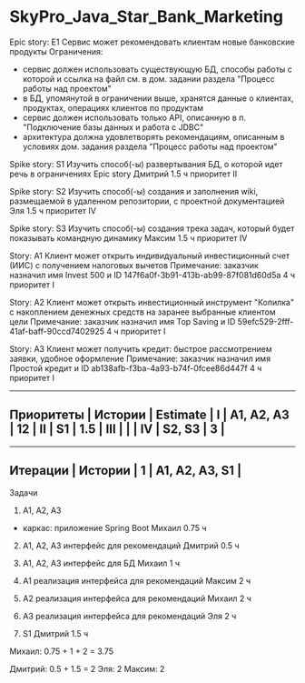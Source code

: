 # SkyPro_Java_Star_Bank_Marketing

Epic story: E1
Сервис может рекомендовать клиентам новые банковские продукты
Ограничения:
- сервис должен использовать существующую БД, способы работы с которой и ссылка на файл см. в дом. задании раздела "Процесс работы над проектом"
- в БД, упомянутой в ограничении выше, хранятся данные о клиентах, продуктах, операциях клиентов по продуктам
- сервис должен использовать только API, описанную в п. "Подключение базы данных и работа с JDBC"
- архитектура должна удовлетворять рекомендациям, описанным в условиях дом. задания раздела "Процесс работы над проектом"

Spike story: S1
Изучить способ(-ы) развертывания БД, о которой идет речь в ограничениях Epic story
Дмитрий
1.5 ч
приоритет II

Spike story: S2
Изучить способ(-ы) создания и заполнения wiki, размещаемой в удаленном репозитории, с проектной документацией
Эля
1.5 ч
приоритет IV

Spike story: S3
Изучить способ(-ы) создания трека задач, который будет показывать командную динамику
Максим
1.5 ч
приоритет IV

Story: A1
Клиент может открыть индивидуальный инвестиционный счет (ИИС) с получением налоговых вычетов
Примечание: заказчик назначил имя Invest 500 и ID 147f6a0f-3b91-413b-ab99-87f081d60d5a
4 ч
приоритет I

Story: A2
Клиент может открыть инвестиционный инструмент "Копилка" с накоплением денежных средств на заранее выбранные клиентом цели
Примечание: заказчик назначил имя Top Saving и ID 59efc529-2fff-41af-baff-90ccd7402925
4 ч
приоритет I

Story: A3
Клиент может получить кредит: быстрое рассмотрением заявки, удобное оформление
Примечание: заказчик назначил имя Простой кредит и ID ab138afb-f3ba-4a93-b74f-0fcee86d447f
4 ч
приоритет I

-----------------------------------------
Приоритеты  | Истории       | Estimate  |
I           | A1, A2, A3    | 12        |
II          | S1            | 1.5       |
III         |               |           |
IV          | S2, S3        | 3         |
-----------------------------------------

---------------------------------
Итерации    | Истории           |
1           | A1, A2, A3, S1    |
---------------------------------

Задачи

1. A1, A2, A3
- каркас: приложение Spring Boot
Михаил
0.75 ч

2. A1, A2, A3
интерфейс для рекомендаций
Дмитрий
0.5 ч

3. A1, A2, A3
интерфейс для БД
Михаил
1 ч

4. A1
реализация интерфейса для рекомендаций
Максим
2 ч

5. A2
реализация интерфейса для рекомендаций
Михаил
2 ч

6. A3
реализация интерфейса для рекомендаций
Эля
2 ч

7. S1
Дмитрий
1.5 ч


Михаил: 0.75 + 1 + 2 = 3.75

Дмитрий: 0.5 + 1.5 = 2
Эля: 2
Максим: 2
